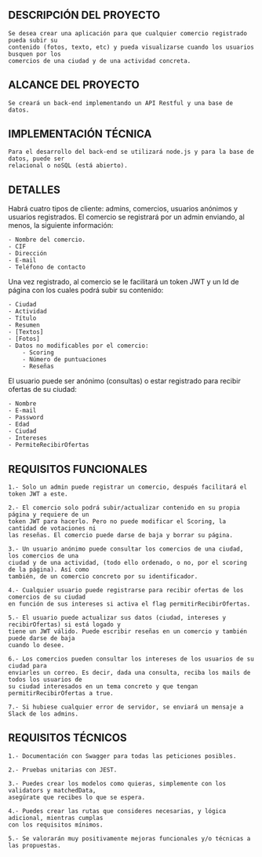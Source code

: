 ## DESCRIPCIÓN DEL PROYECTO

    Se desea crear una aplicación para que cualquier comercio registrado pueda subir su
    contenido (fotos, texto, etc) y pueda visualizarse cuando los usuarios busquen por los
    comercios de una ciudad y de una actividad concreta.

## ALCANCE DEL PROYECTO

    Se creará un back-end implementando un API Restful y una base de datos.

## IMPLEMENTACIÓN TÉCNICA

    Para el desarrollo del back-end se utilizará node.js y para la base de datos, puede ser
    relacional o noSQL (está abierto).

## DETALLES

Habrá cuatro tipos de cliente: admins, comercios, usuarios anónimos y usuarios registrados.
El comercio se registrará por un admin enviando, al menos, la siguiente información:

    - Nombre del comercio.
    - CIF
    - Dirección
    - E-mail
    - Teléfono de contacto
  
Una vez registrado, al comercio se le facilitará un token JWT y un Id de página con los cuales podrá subir su contenido:

    - Ciudad
    - Actividad
    - Título
    - Resumen
    - [Textos]
    - [Fotos]
    - Datos no modificables por el comercio:
        - Scoring
        - Número de puntuaciones
        - Reseñas

El usuario puede ser anónimo (consultas) o estar registrado para recibir ofertas de su ciudad:

    - Nombre
    - E-mail
    - Password
    - Edad
    - Ciudad
    - Intereses
    - PermiteRecibirOfertas

## REQUISITOS FUNCIONALES

    1.- Solo un admin puede registrar un comercio, después facilitará el token JWT a este.
    
    2.- El comercio solo podrá subir/actualizar contenido en su propia página y requiere de un
    token JWT para hacerlo. Pero no puede modificar el Scoring, la cantidad de votaciones ni
    las reseñas. El comercio puede darse de baja y borrar su página.
    
    3.- Un usuario anónimo puede consultar los comercios de una ciudad, los comercios de una
    ciudad y de una actividad, (todo ello ordenado, o no, por el scoring de la página). Así como
    también, de un comercio concreto por su identificador.
    
    4.- Cualquier usuario puede registrarse para recibir ofertas de los comercios de su ciudad
    en función de sus intereses si activa el flag permitirRecibirOfertas.
    
    5.- El usuario puede actualizar sus datos (ciudad, intereses y recibirOfertas) si está logado y
    tiene un JWT válido. Puede escribir reseñas en un comercio y también puede darse de baja
    cuando lo desee.
    
    6.- Los comercios pueden consultar los intereses de los usuarios de su ciudad para
    enviarles un correo. Es decir, dada una consulta, reciba los mails de todos los usuarios de
    su ciudad interesados en un tema concreto y que tengan permitirRecibirOfertas a true.
    
    7.- Si hubiese cualquier error de servidor, se enviará un mensaje a Slack de los admins.

## REQUISITOS TÉCNICOS

    1.- Documentación con Swagger para todas las peticiones posibles.

    2.- Pruebas unitarias con JEST.

    3.- Puedes crear los modelos como quieras, simplemente con los validators y matchedData,
    asegúrate que recibes lo que se espera.

    4.- Puedes crear las rutas que consideres necesarias, y lógica adicional, mientras cumplas
    con los requisitos mínimos.

    5.- Se valorarán muy positivamente mejoras funcionales y/o técnicas a las propuestas.